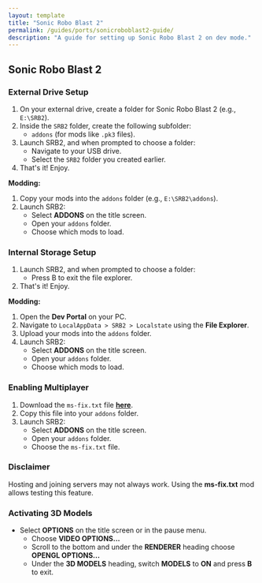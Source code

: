 ```yaml
---
layout: template
title: "Sonic Robo Blast 2"
permalink: /guides/ports/sonicroboblast2-guide/
description: "A guide for setting up Sonic Robo Blast 2 on dev mode."
---
```


## Sonic Robo Blast 2

### External Drive Setup
1. On your external drive, create a folder for Sonic Robo Blast 2 (e.g., `E:\SRB2`).  
2. Inside the `SRB2` folder, create the following subfolder:
   - `addons` (for mods like `.pk3` files).  
3. Launch SRB2, and when prompted to choose a folder:
   - Navigate to your USB drive.  
   - Select the `SRB2` folder you created earlier.
4. That's it! Enjoy.

**Modding:**
1. Copy your mods into the `addons` folder (e.g., `E:\SRB2\addons`).
2. Launch SRB2:
   - Select **ADDONS** on the title screen.
   - Open your `addons` folder.
   - Choose which mods to load.

### Internal Storage Setup
1. Launch SRB2, and when prompted to choose a folder:
   - Press B to exit the file explorer.
2. That's it! Enjoy.

**Modding:**
1. Open the **Dev Portal** on your PC.  
2. Navigate to `LocalAppData > SRB2 > Localstate` using the **File Explorer**.  
3. Upload your mods into the `addons` folder.
4. Launch SRB2:
   - Select **ADDONS** on the title screen.
   - Open your `addons` folder.
   - Choose which mods to load.

### Enabling Multiplayer
1. Download the `ms-fix.txt` file **[here](<https://cdn.discordapp.com/attachments/1309609312288772136/1309609316260778026/ms-fix.txt?ex=68317c78&is=68302af8&hm=7a65e45d44aa21dce2e2a315dbb72db5e1c8921967e6a393e14b383c67ccffb5&>)**.
2. Copy this file into your `addons` folder.
2. Launch SRB2:
   - Select **ADDONS** on the title screen.
   - Open your `addons` folder.
   - Choose the `ms-fix.txt` file.

### Disclaimer
Hosting and joining servers may not always work. Using the **ms-fix.txt** mod allows testing this feature. 

### Activating 3D Models
- Select **OPTIONS** on the title screen or in the pause menu.
   - Choose **VIDEO OPTIONS...**
   - Scroll to the bottom and under the **RENDERER** heading choose **OPENGL OPTIONS...**
   - Under the **3D MODELS** heading, switch **MODELS** to **ON** and press **B** to exit.